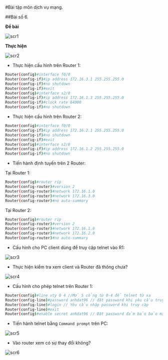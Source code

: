 #Bài tập môn dịch vụ mạng.

##Bài số 6.

**Đề bài**

![scr1](http://i.imgur.com/HzhShLbl.png)

**Thực hiện**

![scr2](http://i.imgur.com/1a3Eqeil.png)

- Thực hiện cấu hình trên Router 1:

```sh
Router(config)#interface f0/0
Router(config-if)#ip address 172.16.3.1 255.255.255.0
Router(config-if)#no shutdown
Router(config-if)#exit
Router(config)#interface s2/0
Router(config-if)#ip address 172.16.1.3 255.255.255.0
Router(config-if)#clock rate 64000
Router(config-if)#no shutdown
```

- Thực hiện cấu hình trên Router 2:

```sh
Router(config)#interface f0/0
Router(config-if)#ip address 172.16.2.1 255.255.255.0
Router(config-if)#no shutdown
Router(config-if)#exit
Router(config)#interface s2/0
Router(config-if)#ip address 172.16.1.2 255.255.255.0
Router(config-if)#no shutdown
```

- Tiến hành định tuyến trên 2 Router:

Tại Router 1:

```sh
Router(config)#router rip
Router(config-router)#version 2
Router(config-router)#network 172.16.1.0
Router(config-router)#network 172.16.3.0
Router(config-router)#no auto-summary
```

Tại Router 2:

```sh
Router(config)#router rip
Router(config-router)#version 2
Router(config-router)#network 172.16.1.0
Router(config-router)#network 172.16.2.0
Router(config-router)#no auto-summary
```

- Cấu hình cho PC client dùng để truy cập telnet vào R1:

![scr3](http://i.imgur.com/J1oZAGjl.png)

- Thực hiện kiểm tra xem client và Router đã thông chưa?

![scr4](http://i.imgur.com/oFFYDghl.png)

- Cấu hình cho phép telnet trên Router 1:

```sh
Router(config)#line vty 0 4 //Mở 5 cổng từ 0-4 để telnet từ xa
Router(config-line)#password anhdat96 // đặt password khi yêu cầu truy cập từ xa
Router(config-line)#login // Yêu cầu nhập password khi truy cập
Router(config-line)#exit
Router(config)#enable secret anhdat96 // Đặt password đảm bảo bảo mật để có thể truy cập vào enable trong Router.
```

- Tiến hành telnet bằng `Command prompt` trên PC:

![scr5](http://i.imgur.com/PhQr0m9l.png)

- Vào router xem có sự thay đổi không?

![scr6](http://i.imgur.com/qK3DtWtl.png)